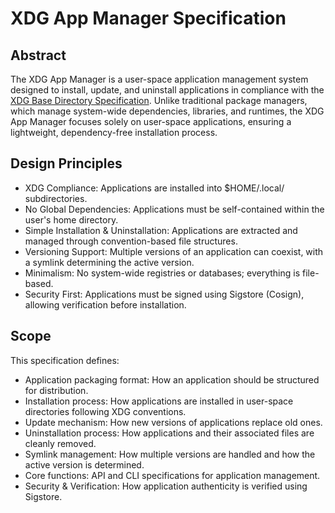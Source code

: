 # XDG App Manager Specification

## Abstract
The XDG App Manager is a user-space application management system designed to install, update, and uninstall applications in compliance with the [XDG Base Directory Specification](https://specifications.freedesktop.org/basedir-spec/latest/). Unlike traditional package managers, which manage system-wide dependencies, libraries, and runtimes, the XDG App Manager focuses solely on user-space applications, ensuring a lightweight, dependency-free installation process.

## Design Principles
- XDG Compliance: Applications are installed into $HOME/.local/ subdirectories.
- No Global Dependencies: Applications must be self-contained within the user's home directory.
- Simple Installation & Uninstallation: Applications are extracted and managed through convention-based file structures.
- Versioning Support: Multiple versions of an application can coexist, with a symlink determining the active version.
- Minimalism: No system-wide registries or databases; everything is file-based.
- Security First: Applications must be signed using Sigstore (Cosign), allowing verification before installation.

## Scope
This specification defines:
- Application packaging format: How an application should be structured for distribution.
- Installation process: How applications are installed in user-space directories following XDG conventions.
- Update mechanism: How new versions of applications replace old ones.
- Uninstallation process: How applications and their associated files are cleanly removed.
- Symlink management: How multiple versions are handled and how the active version is determined.
- Core functions: API and CLI specifications for application management.
- Security & Verification: How application authenticity is verified using Sigstore.

